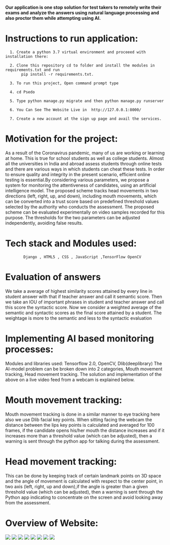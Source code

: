 


<b>Our application is one stop solution for test takers to remotely write their exams and analyze the answers using natural language processing and also proctor them while attempting using AI.</b>
 

# Instructions to run application:


      1. Create a python 3.7 virtual environment and proceeed with installation there:
      
      2. Clone this repository cd to folder and install the modules in requirements.txt and run
           pip install -r requirements.txt.

      3. To run this project, Open command prompt type 

      4. cd Psedo
 
      5. Type python manage.py migrate and then python manage.py runserver
      
      6. You Can See The Website Live in  http://127.0.0.1:8000/
      
      7. Create a new account at the sign up page and avail the services.
         
# Motivation for the project:

As a result of the Coronavirus pandemic, many of us are working or learning at home. This is true for school students as well as college students.  Almost all the universities in India and abroad assess students through online tests and there are various ways in which students can cheat these tests. In order to ensure quality and integrity in the present scenario, efficient online testing is essential.By considering various parameters, we propose a system for monitoring the attentiveness of candidates, using an artificial intelligence model. The proposed scheme tracks head movements in two directions (left, right, up, and down), including mouth movements, which can be converted into a trust score based on predefined threshold values selected by the authority who conducts the assessment.   The proposed scheme can be evaluated experimentally on video samples recorded for this purpose. The thresholds for the two parameters can be adjusted independently, avoiding false results.

# Tech stack and Modules used: 
            Django , HTML5 , CSS , JavaScript ,TensorFlow OpenCV

# Evaluation of answers

We take a average of highest similarity scores attained by every line in student answer with that if teacher answer and call it semantic score. Then we take an IOU of important phrases in student and teacher answer and call this score the syntactic score. Now we consider a weighted average of the semantic and syntactic scores as the final score attained by a student. The weightage is more to the semantic and less to the syntactic evaluation

# Implementing AI based monitoring processes:

Modules and libraries used: Tensorflow 2.0, OpenCV, Dlib(deeplibrary)
The AI-model problem can be broken down into 2 categories, Mouth movement tracking, Head movement tracking. The solution and implementation of the above on a live video feed from a webcam is explained below.

# Mouth movement tracking:

Mouth movement tracking is done in a similar manner to eye tracking here also we use Dlib facial key points. When sitting facing the webcam the distance between the lips key points is calculated and averaged for 100 frames, if the candidate opens his/her mouth the distance increases and if it increases more than a threshold value (which can be adjusted), then a warning is sent through the python app for talking during the assessment.

# Head movement tracking:

This can be done by keeping track of certain landmark points on 3D space and the angle of movement is calculated with respect to the center point, in two axis (left, right, up and down),if the angle is greater than a given threshold value (which can be adjusted), then a warning is sent through the Python app indicating to concentrate on the screen and avoid looking away from the assessment.

 # Overview of Website:

<img src="imgs/a.png">
<img src="imgs/b.png">
<img src="imgs/c.png">
<img src="imgs/d.png">
<img src="imgs/e.png">
<img src="imgs/f.png">
<img src="imgs/g.png">
<img src="imgs/h.png">
